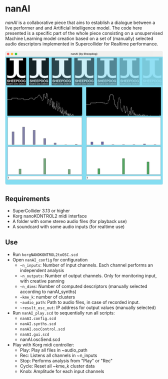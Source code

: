 # nanAI

*nanAI* is a collaborative piece that ains to establish a dialogue between a live performer and and Artificial Intelligence model. The code here presented is a specific part of the whole piece consisting on a unsupervised Machine Learning model creation based on a set of (manually) selected audio descriptors implemented in Supercollider for Realtime performance.  

![Screenshot](images/screenshot.jpg)

## Requirements

- SuperCollider 3.13 or higher
- Korg nanoKONTROL2 midi interface
- A folder with some stereo audio files (for playback use)
- A soundcard with some audio inputs (for realtime use)

## Use

- Run `korgNANOKONTROL2toOSC.scd`
- Open `nanAI_config` for configuration
  - `~n_inputs`: Number of input channels. Each channel performs an independent analysis
  - `~n_outputs`: Number of output channels. Only for monitoring input, with creative panning
  - `~n_dims`: Number of computed descriptors (manually selected according to nanAI_synths)
  - `~kme_k`: number of clusters
  - `~audio_path`: Path to audio files, in case of recorded input.
  - `~result_osc_out`: IP address for output values (manually selected) 
- Run `nanAI_play.scd` to sequentially run all scripts:
  - `nanAI.config.scd`
  - `nanAI.synths.scd`
  - `nanAI.oscControl.scd`
  - `nanAI.gui.scd`
  - nanAI.oscSend.scd
- Play with Korg midi controller:
  - Play:  Play all files in ~audio_path
  - Rec:   Listens all channels in ~n_inputs
  - Stop:  Performs analysis from "Play" or "Rec"
  - Cycle: Reset all ~kme_k cluster data
  - Knob:  Amplitude for each input channels
